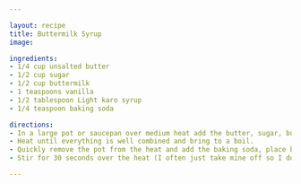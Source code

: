 ```yaml
---

layout: recipe
title: Buttermilk Syrup
image: 

ingredients:
- 1/4 cup unsalted butter
- 1/2 cup sugar
- 1/2 cup buttermilk
- 1 teaspoons vanilla
- 1/2 tablespoon Light karo syrup
- 1/4 teaspoon baking soda

directions:
- In a large pot or saucepan over medium heat add the butter, sugar, buttermilk, vanilla and karo syrup.
- Heat until everything is well combined and bring to a boil.
- Quickly remove the pot from the heat and add the baking soda, place back over the heat, stirring constantly. The syrup will grow large and threaten to boil over which is why a large pot is essential. If it gets too close to the edge remove from the burner and continue stirring to bring it down.
- Stir for 30 seconds over the heat (I often just take mine off so I don’t risk boiling over) and serve immediately.

---
```

